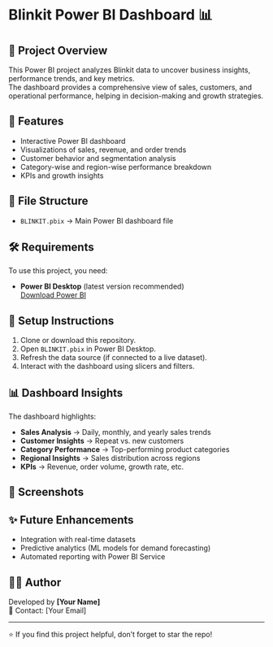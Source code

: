 # Blinkit Power BI Dashboard 📊

## 📌 Project Overview
This Power BI project analyzes Blinkit data to uncover business insights, performance trends, and key metrics.  
The dashboard provides a comprehensive view of sales, customers, and operational performance, helping in decision-making and growth strategies.

## 🚀 Features
- Interactive Power BI dashboard
- Visualizations of sales, revenue, and order trends
- Customer behavior and segmentation analysis
- Category-wise and region-wise performance breakdown
- KPIs and growth insights

## 📂 File Structure
- `BLINKIT.pbix` → Main Power BI dashboard file

## 🛠 Requirements
To use this project, you need:
- **Power BI Desktop** (latest version recommended)  
  [Download Power BI](https://powerbi.microsoft.com/desktop/)

## 🔧 Setup Instructions
1. Clone or download this repository.
2. Open `BLINKIT.pbix` in Power BI Desktop.
3. Refresh the data source (if connected to a live dataset).
4. Interact with the dashboard using slicers and filters.

## 📊 Dashboard Insights
The dashboard highlights:
- **Sales Analysis** → Daily, monthly, and yearly sales trends
- **Customer Insights** → Repeat vs. new customers
- **Category Performance** → Top-performing product categories
- **Regional Insights** → Sales distribution across regions
- **KPIs** → Revenue, order volume, growth rate, etc.

## 📸 Screenshots


## ✨ Future Enhancements
- Integration with real-time datasets
- Predictive analytics (ML models for demand forecasting)
- Automated reporting with Power BI Service

## 👨‍💻 Author
Developed by **[Your Name]**  
📧 Contact: [Your Email]  

---
⭐ If you find this project helpful, don’t forget to star the repo!
